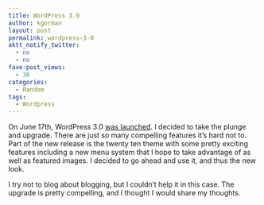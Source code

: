 ```yaml
---
title: WordPress 3.0
author: kgorman
layout: post
permalink: wordpress-3-0
aktt_notify_twitter:
  - no
  - no
fave-post_views:
  - 38
categories:
  - Random
tags:
  - Wordpress
---
```

On June 17th, WordPress 3.0 [was launched][1]. I decided to take the plunge and upgrade. There are just so many compelling features it&#8217;s hard not to. Part of the new release is the twenty ten theme with some pretty exciting features including a new menu system that I hope to take advantage of as well as featured images. I decided to go ahead and use it, and thus the new look.

I try not to blog about blogging, but I couldn&#8217;t help it in this case. The upgrade is pretty compelling, and I thought I would share my thoughts.

 [1]: http://wordpress.org/development/2010/06/thelonious/
